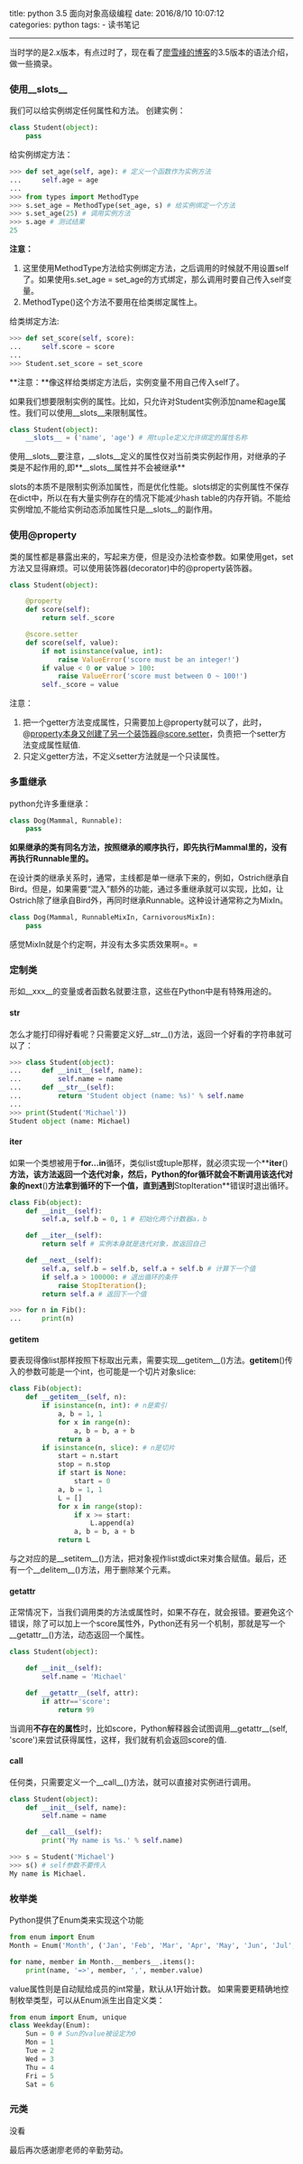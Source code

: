 title: python 3.5 面向对象高级编程
date: 2016/8/10 10:07:12  
categories: python
tags:
	- 读书笔记

---

当时学的是2.x版本，有点过时了，现在看了[廖雪峰的博客](http://www.liaoxuefeng.com/)的3.5版本的语法介绍，做一些摘录。

<!--more-->


### 使用__slots__
我们可以给实例绑定任何属性和方法。
创建实例：
```python
class Student(object):
    pass
```

给实例绑定方法：
```python
>>> def set_age(self, age): # 定义一个函数作为实例方法
...     self.age = age
...
>>> from types import MethodType
>>> s.set_age = MethodType(set_age, s) # 给实例绑定一个方法
>>> s.set_age(25) # 调用实例方法
>>> s.age # 测试结果
25
```
**注意：**
1. 这里使用MethodType方法给实例绑定方法，之后调用的时候就不用设置self了。如果使用s.set_age = set_age的方式绑定，那么调用时要自己传入self变量。 
2. MethodType()这个方法不要用在给类绑定属性上。

给类绑定方法:
```python
>>> def set_score(self, score):
...     self.score = score
...
>>> Student.set_score = set_score
```
**注意：**像这样给类绑定方法后，实例变量不用自己传入self了。

如果我们想要限制实例的属性。比如，只允许对Student实例添加name和age属性。我们可以使用__slots__来限制属性。
```python
class Student(object):
    __slots__ = ('name', 'age') # 用tuple定义允许绑定的属性名称
```
使用__slots__要注意，__slots__定义的属性仅对当前类实例起作用，对继承的子类是不起作用的,即**__slots__属性并不会被继承**

slots的本质不是限制实例添加属性，而是优化性能。slots绑定的实例属性不保存在dict中，所以在有大量实例存在的情况下能减少hash table的内存开销。不能给实例增加,不能给实例动态添加属性只是__slots__的副作用。

### 使用@property
类的属性都是暴露出来的，写起来方便，但是没办法检查参数。如果使用get，set方法又显得麻烦。可以使用装饰器(decorator)中的@property装饰器。
```python
class Student(object):

    @property
    def score(self):
        return self._score

    @score.setter
    def score(self, value):
        if not isinstance(value, int):
            raise ValueError('score must be an integer!')
        if value < 0 or value > 100:
            raise ValueError('score must between 0 ~ 100!')
        self._score = value
```
注意：
1. 把一个getter方法变成属性，只需要加上@property就可以了，此时，@property本身又创建了另一个装饰器@score.setter，负责把一个setter方法变成属性赋值.
2. 只定义getter方法，不定义setter方法就是一个只读属性。

### 多重继承
python允许多重继承：
```python
class Dog(Mammal, Runnable):
    pass
```
**如果继承的类有同名方法，按照继承的顺序执行，即先执行Mammal里的，没有再执行Runnable里的。**

在设计类的继承关系时，通常，主线都是单一继承下来的，例如，Ostrich继承自Bird。但是，如果需要“混入”额外的功能，通过多重继承就可以实现，比如，让Ostrich除了继承自Bird外，再同时继承Runnable。这种设计通常称之为MixIn。
```python
class Dog(Mammal, RunnableMixIn, CarnivorousMixIn):
    pass
```

感觉MixIn就是个约定啊，并没有太多实质效果啊=。=

### 定制类
形如__xxx__的变量或者函数名就要注意，这些在Python中是有特殊用途的。

#### __str__
怎么才能打印得好看呢？只需要定义好__str__()方法，返回一个好看的字符串就可以了：
```python
>>> class Student(object):
...     def __init__(self, name):
...         self.name = name
...     def __str__(self):
...         return 'Student object (name: %s)' % self.name
...
>>> print(Student('Michael'))
Student object (name: Michael)
```

#### __iter__
如果一个类想被用于**for...in**循环，类似list或tuple那样，就必须实现一个**__iter__()**方法，该方法返回一个迭代对象，然后，Python的for循环就会不断调用该迭代对象的**__next__()**方法拿到循环的下一个值，直到遇到**StopIteration**错误时退出循环。
```python
class Fib(object):
    def __init__(self):
        self.a, self.b = 0, 1 # 初始化两个计数器a，b

    def __iter__(self):
        return self # 实例本身就是迭代对象，故返回自己

    def __next__(self):
        self.a, self.b = self.b, self.a + self.b # 计算下一个值
        if self.a > 100000: # 退出循环的条件
            raise StopIteration();
        return self.a # 返回下一个值

>>> for n in Fib():
...     print(n)
```

#### __getitem__
要表现得像list那样按照下标取出元素，需要实现__getitem__()方法。__getitem__()传入的参数可能是一个int，也可能是一个切片对象slice:
```python
class Fib(object):
    def __getitem__(self, n):
        if isinstance(n, int): # n是索引
            a, b = 1, 1
            for x in range(n):
                a, b = b, a + b
            return a
        if isinstance(n, slice): # n是切片
            start = n.start
            stop = n.stop
            if start is None:
                start = 0
            a, b = 1, 1
            L = []
            for x in range(stop):
                if x >= start:
                    L.append(a)
                a, b = b, a + b
            return L
```
与之对应的是__setitem__()方法，把对象视作list或dict来对集合赋值。最后，还有一个__delitem__()方法，用于删除某个元素。

#### __getattr__
正常情况下，当我们调用类的方法或属性时，如果不存在，就会报错。要避免这个错误，除了可以加上一个score属性外，Python还有另一个机制，那就是写一个__getattr__()方法，动态返回一个属性。
```python
class Student(object):

    def __init__(self):
        self.name = 'Michael'

    def __getattr__(self, attr):
        if attr=='score':
            return 99
```

当调用**不存在的属性**时，比如score，Python解释器会试图调用__getattr__(self, 'score')来尝试获得属性，这样，我们就有机会返回score的值.

#### __call__
任何类，只需要定义一个__call__()方法，就可以直接对实例进行调用。
```python
class Student(object):
    def __init__(self, name):
        self.name = name

    def __call__(self):
        print('My name is %s.' % self.name)

>>> s = Student('Michael')
>>> s() # self参数不要传入
My name is Michael.
```

### 枚举类
Python提供了Enum类来实现这个功能
```python
from enum import Enum
Month = Enum('Month', ('Jan', 'Feb', 'Mar', 'Apr', 'May', 'Jun', 'Jul', 'Aug', 'Sep', 'Oct', 'Nov', 'Dec'))

for name, member in Month.__members__.items():
    print(name, '=>', member, ',', member.value)
```

value属性则是自动赋给成员的int常量，默认从1开始计数。
如果需要更精确地控制枚举类型，可以从Enum派生出自定义类：

```python
from enum import Enum, unique
class Weekday(Enum):
    Sun = 0 # Sun的value被设定为0
    Mon = 1
    Tue = 2
    Wed = 3
    Thu = 4
    Fri = 5
    Sat = 6
```

### 元类
没看

最后再次感谢廖老师的辛勤劳动。